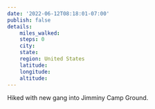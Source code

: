 ```yaml
---
date: '2022-06-12T08:18:01-07:00'
publish: false
details:
    miles_walked: 
    steps: 0
    city:
    state:
    region: United States
    latitude:
    longitude:
    altitude:
---
```


Hiked with new gang into Jimminy Camp Ground. 